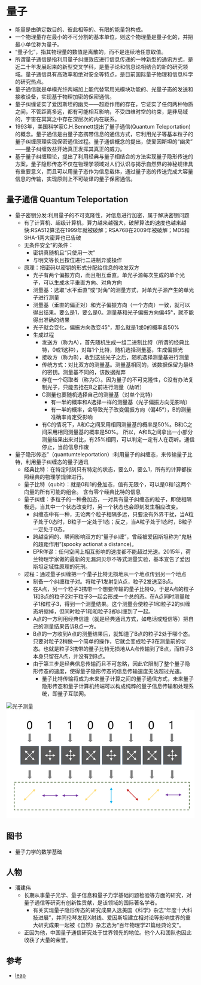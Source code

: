 # 量子

* 能量是由确定数目的、彼此相等的、有限的能量包构成。
* 一个物理量存在最小的不可分割的基本单位，则这个物理量是量子化的，并把最小单位称为量子。
* “量子化”，指其物理量的数值是离散的，而不是连续地任意取值。
* 所谓量子通信是指利用量子纠缠效应进行信息传递的一种新型的通讯方式，是近二十年发展起来的新型交叉学科，是量子论和信息论相结合的新的研究领域。量子通信具有高效率和绝对安全等特点，是目前国际量子物理和信息科学的研究热点。
* 量子通信就是单模光纤两端加上能代替常用光模块功能的、光量子态的发送和接收设备，实现基于物理加密的保密通信。
* 量子纠缠证实了爱因斯坦的幽灵——超距作用的存在，它证实了任何两种物质之间，不管距离多远，都有可能相互影响，不受四维时空的约束，是非局域的，宇宙在冥冥之中存在深层次的内在联系。
* 1993年，美国科学家C.H.Bennett提出了量子通信(Quantum Teleportation)的概念。量子通信是由量子态携带信息的通信方式，它利用光子等基本粒子的量子纠缠原理实现保密通信过程。量子通信概念的提出，使爱因斯坦的“幽灵” ——量子纠缠效益开始真正发挥其真正的威力。
* 基于量子纠缠理论，提出了利用经典与量子相结合的方法实现量子隐形传送的方案，量子隐形传态不仅在物理学领域对人们认识与揭示自然界的神秘规律具有重要意义，而且可以用量子态作为信息载体，通过量子态的传送完成大容量信息的传输，实现原则上不可破译的量子保密通信。

## 量子通信 Quantum Teleportation

* 量子密钥分发:利用量子的不可克隆性，对信息进行加密，属于解决密钥问题
  - 有了计算机、超级计算机，算力越来越强大，破解算法的速度也越来越快:RSA512算法在1999年就被破解；RSA768在2009年被破解；MD5和SHA-1两大密算也已告破
  - 无条件安全”的条件：
    + 密钥真随机且“只使用一次”
    + 与明文等长且按位进行二进制异或操作
  - 原理：把密码以密钥的形式分配给信息的收发双方
    + 光子有两个偏振方向，而且相互垂直。单光子源每次生成的单个光子，可以生成水平垂直方向、对角方向
    + 测量基：选取“水平垂直”或“对角”的测量方式，对单光子源产生的单光子进行测量
    + 测量基（垂直的偏正对）和光子偏振方向（一个方向）一致，就可以得出结果。要么是1，要么是0。测量基和光子偏振方向偏45°，就不能得出准确的结果
    + 光子就会变化，偏振方向改变45°，那么就是1或0的概率各50%
    + 生成过程
      * 发送方（称为A），首先随机生成一组二进制比特（所谓的经典比特，0或1这种），对每1个比特，随机选择测量基，生成偏振光
      * 接收方（称为B），收到这些光子之后，随机选择测量基进行测量
      * 传统方式：对比双方的测量基。测量基相同的，该数据保留为最终的密钥。测量基不同的，该数据抛弃
      * 存在一个窃取者（称为C）。因为量子的不可克隆性，C没有办法复制光子，只能去抢在B之前进行测量（劫听）
      * C测量也要随机选择自己的测量基（对单个比特）
        - 有一半的概率和A选择一样的测量基（光子偏振方向无影响）
        - 有一半的概率，会导致光子改变偏振方向（偏45°），B的测量准确率肯定受影响
      * 有C的情况下，A和C之间采用相同测量基的概率是50%。B和C之间采用相同测量基的概率是50%。 所以，A和B之间拿出一小部分测量结果出来对比，有25%相同，可以判定一定有人在窃听。通信停止，当前信息作废
* 量子隐形传态”（quantumteleportation）:利用量子的纠缠态，来传输量子比特，利用量子纠缠态的量子通讯
  - 经典比特：在特定时刻只有特定的状态，要么0，要么1，所有的计算都按照经典的物理学规律进行。
  - 量子比特（qubit）：就是0和1的叠加态，值有无限个，可以是0和1这两个向量的所有可能的组合。 含有零个经典比特的信息
  - 量子纠缠：多粒子的一种叠加态，一对具有量子纠缠态的粒子，即使相隔极远，当其中一个状态改变时，另一个状态也会即刻发生相应改变。
    + 纠缠态中有一种，无论两个粒子相隔多远，只要没有外界干扰，当A粒子处于0态时，B粒子一定处于1态；反之，当A粒子处于1态时，B粒子一定处于0态。
    + 跨越空间的、瞬间影响双方的“量子纠缠”，曾经被爱因斯坦称为“鬼魅的超距作用”(spooky actionat a distance)。
    + EPR佯谬：任何空间上相互影响的速度都不能超过光速。2015年，荷兰物理学家做的最新的无漏洞贝尔不等式测量实验，基本宣告了爱因斯坦定域性原理的死刑。
  - 过程：通过量子纠缠把一个量子比特无损地从一个地点传到另一个地点
    + 制备一个纠缠粒子对。将粒子1发射到A点，粒子2发送至B点。
    + 在A点，另一个粒子3携带一个想要传输的量子比特Q。于是A点的粒子1和B点的粒子2对于粒子3一起会形成一个总的态。在A点同时测量粒子1和粒子3，得到一个测量结果。这个测量会使粒子1和粒子2的纠缠态坍缩掉，但同时粒子1和和粒子3却纠缠到了一起。
    + A点的一方利用经典信道（就是经典通讯方式，如电话或短信等）把自己的测量结果告诉B点一方。
    + B点的一方收到A点的测量结果后，就知道了B点的粒子2处于哪个态。只要对粒子2稍做一个简单的操作，它就会变成粒子3在测量前的状态。也就是粒子3携带的量子比特无损地从A点传输到了B点，而粒子3本身只留在A点，并没有到B点。
    + 由于第三步是经典信息传输而且不可忽略，因此它限制了整个量子隐形传态的速度，使得量子隐形传态的信息传输速度无法超过光速。
      * 量子比特传输将成为未来量子计算之间的量子通信方式，未来量子隐形传态和量子计算机终端可以构成纯粹的量子信息传输和处理系统，即量子互联网。

![光子测量](../_static/quatum.jpg "Optional title")
![编码](../_static/quantum_1.png "Optional title")

## 图书

* 量子力学的数学基础

## 人物

* 潘建伟
  - 长期从事量子光学、量子信息和量子力学基础问题检验等方面的研究，对量子通信等研究有创新性贡献，是该领域的国际著名学者。
    - 有关实现量子隐形传态的研究成果入选美国《科学》杂志“年度十大科技进展”，并同伦琴发现X射线、爱因斯坦建立相对论等影响世界的重大研究成果一起被《自然》杂志选为“百年物理学21篇经典论文”。
  - 正因为他，中国量子通信研究处于世界领先的地位。他个人和团队也因此收获了大量的荣誉。

## 参考

* [leap](https://cloud.dwavesys.com/leap)
